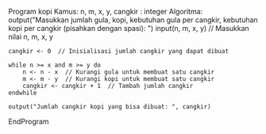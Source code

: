 Program kopi
Kamus:
n, m, x, y, cangkir : integer
Algoritma:
output("Masukkan jumlah gula, kopi, kebutuhan gula per cangkir, kebutuhan kopi per cangkir (pisahkan dengan spasi): ")
input(n, m, x, y) // Masukkan nilai n, m, x, y

    cangkir <- 0  // Inisialisasi jumlah cangkir yang dapat dibuat

    while n >= x and m >= y do
        n <- n - x  // Kurangi gula untuk membuat satu cangkir
        m <- m - y  // Kurangi kopi untuk membuat satu cangkir
        cangkir <- cangkir + 1  // Tambah jumlah cangkir
    endwhile

    output("Jumlah cangkir kopi yang bisa dibuat: ", cangkir)

EndProgram
